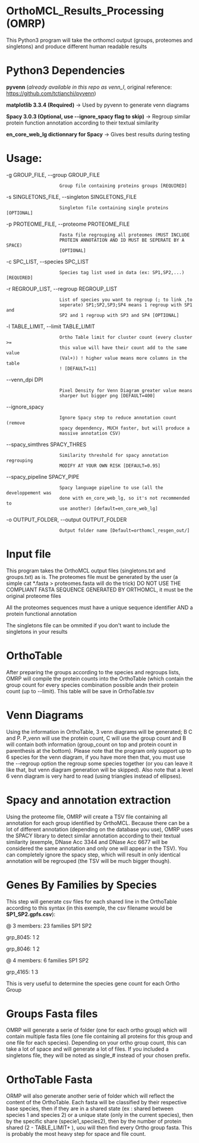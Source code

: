 # OrthoMCL_Results_Processing (OMRP)
This Python3 program will take the orthomcl output (groups, proteomes and singletons) and produce different human readable results

# Python3 Dependencies
**pyvenn** (_already available in this repo as venn_l_, original reference: https://github.com/tctianchi/pyvenn)

**matplotlib 3.3.4 (Required)** -> Used by pyvenn to generate venn diagrams

**Spacy 3.0.3 (Optional, use --ignore_spacy flag to skip)** -> Regroup similar protein function annotation according to their textual similarity

**en_core_web_lg dictionnary for Spacy** -> Gives best results during testing

# Usage:
  
  -g GROUP_FILE, --group GROUP_FILE
  
                        Group file containing proteins groups [REQUIRED]
                        
  -s SINGLETONS_FILE, --singleton SINGLETONS_FILE
  
                        Singleton file containing single proteins [OPTIONAL]
                        
  -p PROTEOME_FILE, --proteome PROTEOME_FILE
  
                        Fasta file regrouping all proteomes (MUST INCLUDE
                        PROTEIN ANNOTATION AND ID MUST BE SEPERATE BY A SPACE)
                        [OPTIONAL]
                        
  -c SPC_LIST, --species SPC_LIST
  
                        Species tag list used in data (ex: SP1,SP2,...) [REQUIRED]
                        
  -r REGROUP_LIST, --regroup REGROUP_LIST
  
                        List of species you want to regroup (; to link ,to
                        seperate) SP1;SP2,SP3;SP4 means 1 regroup with SP1 and
                        SP2 and 1 regroup with SP3 and SP4 [OPTIONAL]
                        
  -l TABLE_LIMIT, --limit TABLE_LIMIT
  
                        Ortho Table limit for cluster count (every cluster >=
                        this value will have their count add to the same value
                        (Val+)) ! higher value means more columns in the table
                        ! [DEFAULT=11]
                        
  --venn_dpi DPI
  
                        Pixel Density for Venn Diagram greater value means
                        sharper but bigger png [DEFAULT=400]
                        
  --ignore_spacy
  
                        Ignore Spacy step to reduce annotation count (remove
                        spacy dependency, MUCH faster, but will produce a
                        massive annotation CSV)
                        
  --spacy_simthres SPACY_THRES
  
                        Similarity threshold for spacy annotation regrouping
                        MODIFY AT YOUR OWN RISK [DEFAULT=0.95]
                        
  --spacy_pipeline SPACY_PIPE
  
                        Spacy language pipeline to use (all the developpement was
                        done with en_core_web_lg, so it's not recommended to
                        use another) [default=en_core_web_lg]
                        
  -o OUTPUT_FOLDER, --output OUTPUT_FOLDER
  
                        Output folder name [Default=orthomcl_resgen_out/]
                        
                        
 # Input file
 
This program takes the OrthoMCL output files (singletons.txt and groups.txt) as is. The proteomes file must be generated by the user (a simple cat *.fasta > proteomes.fasta will do the trick) DO NOT USE THE COMPLIANT FASTA SEQUENCE GENERATED BY ORTHOMCL, it must be the original proteome files
 
All the proteomes sequences must have a unique sequence identifier AND a protein functional annotation
 
The singletons file can be ommited if you don't want to include the singletons in your results

# OrthoTable
After preparing the groups according to the species and regroups lists, OMRP will compile the protein counts into the OrthoTable (which contain the group count for every species combination possible andn their protein count (up to --limit). This table will be save in OrthoTable.tsv

# Venn Diagrams
Using the information in OrthoTable, 3 venn diagrams will be generated; B C and P. P_venn will use the protein count, C will use the group count and B will contain both information (group_count on top and protein count in parenthesis at the bottom). Please note that the program only support up to 6 species for the venn diagram, if you have more then that, you must use the --regroup option the regroup some species together (or you can leave it like that, but venn diagram generation will be skipped). Also note that a level 6 venn diagram is very hard to read (using triangles instead of ellipses).

# Spacy and annotation extraction
Using the proteome file, OMRP will create a TSV file containing all annotation for each group identified by OrthoMCL. Because there can be a lot of different annotation (depending on the database you use), OMRP uses the SPACY library to detect similar annotation according to their textual similarity (exemple, DNase Acc 3344 and DNase Acc 6677 will be considered the same annotation and only one will appear in the TSV). You can completely ignore the spacy step, which will result in only identical annotation will be regrouped (the TSV will be much bigger though). 

# Genes By Families by Species
This step will generate csv files for each shared line in the OrthoTable according to this syntax (in this exemple, the csv filename would be **SP1_SP2.gpfs.csv**):

@ 3 members: 23 families
	SP1	SP2
	
grp_8045:	1	2

grp_8046:	1	2

@ 4 members: 6 families	
	SP1	SP2
	
grp_4165:	1	3


This is very useful to determine the species gene count for each Ortho Group 

# Groups Fasta files
OMRP will generate a serie of folder (one for each ortho group) which will contain multiple fasta files (one file containing all proteins for this group and one file for each species). Depending on your ortho group count, this can take a lot of space and will generate a lot of files. If you included a singletons file, they will be noted as single_# instead of your chosen prefix.

# OrthoTable Fasta
ORMP will also generate another serie of folder which will reflect the content of the OrthoTable. Each fasta will be classified by their respective base species, then if they are in a shared state (ex : shared between species 1 and species 2) or a unique state (only in the current species), then by the specific share (specie1_species2), then by the number of protein shared (2 - TABLE_LIMIT+ ), uou will then find every Ortho group fasta. This is probably the most heavy step for space and file count.
